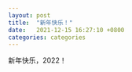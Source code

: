 ```yaml
---
layout: post
title:  "新年快乐！"
date:   2021-12-15 16:27:10 +0800
categories: categories
---
```

新年快乐，2022！